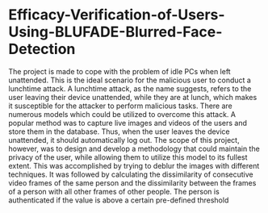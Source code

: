 # Efficacy-Verification-of-Users-Using-BLUFADE-Blurred-Face-Detection

The project is made to cope with the problem of
idle PCs when left unattended. This is the ideal scenario for
the malicious user to conduct a lunchtime attack. A lunchtime
attack, as the name suggests, refers to the user leaving their
device unattended, while they are at lunch, which makes it
susceptible for the attacker to perform malicious tasks. There
are numerous models which could be utilized to overcome
this attack. A popular method was to capture live images and
videos of the users and store them in the database. Thus, when
the user leaves the device unattended, it should automatically
log out. The scope of this project, however, was to design and
develop a methodology that could maintain the privacy of the
user, while allowing them to utilize this model to its fullest
extent. This was accomplished by trying to deblur the images
with different techniques. It was followed by calculating the
dissimilarity of consecutive video frames of the same person
and the dissimilarity between the frames of a person with all
other frames of other people. The person is authenticated if
the value is above a certain pre-defined threshold
